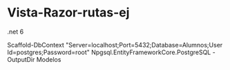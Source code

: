 # Vista-Razor-rutas-ej
.net 6

Scaffold-DbContext "Server=localhost;Port=5432;Database=Alumnos;User Id=postgres;Password=root" Npgsql.EntityFrameworkCore.PostgreSQL -OutputDir Modelos
